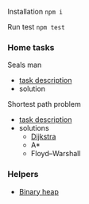 
Installation `npm i`

Run test `npm test`

### Home tasks

Seals man

   * [task description](../01.md)
   * solution

Shortest path problem

   * [task description](../05.md)
   * solutions
      * [Dijkstra](./shortest_path/dijkstra)
      * A*
      * Floyd–Warshall


### Helpers

* [Binary heap](./helpers/binary_heap)
